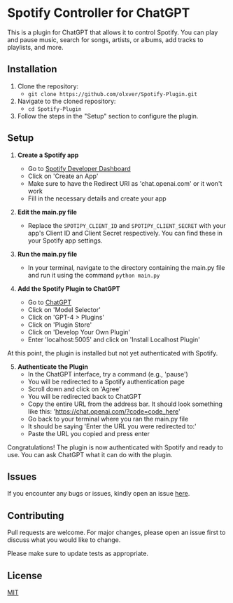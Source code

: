 # Spotify Controller for ChatGPT

This is a plugin for ChatGPT that allows it to control Spotify. You can play and pause music, search for songs, artists, or albums, add tracks to playlists, and more.

## Installation

1. Clone the repository:
   - `git clone https://github.com/olxver/Spotify-Plugin.git`
2. Navigate to the cloned repository:
   - `cd Spotify-Plugin`
3. Follow the steps in the "Setup" section to configure the plugin.

## Setup

1. **Create a Spotify app**
   - Go to [Spotify Developer Dashboard](https://developer.spotify.com/dashboard)
   - Click on 'Create an App'
   - Make sure to have the Redirect URI as 'chat.openai.com' or it won't work
   - Fill in the necessary details and create your app

2. **Edit the main.py file**
   - Replace the `SPOTIPY_CLIENT_ID` and `SPOTIPY_CLIENT_SECRET` with your app's Client ID and Client Secret respectively. You can find these in your Spotify app settings.

3. **Run the main.py file**
   - In your terminal, navigate to the directory containing the main.py file and run it using the command `python main.py`

4. **Add the Spotify Plugin to ChatGPT**
   - Go to [ChatGPT](https://chat.openai.com)
   - Click on 'Model Selector'
   - Click on 'GPT-4 > Plugins'
   - Click on 'Plugin Store'
   - Click on 'Develop Your Own Plugin'
   - Enter 'localhost:5005' and click on 'Install Localhost Plugin'

At this point, the plugin is installed but not yet authenticated with Spotify.

5. **Authenticate the Plugin**
   - In the ChatGPT interface, try a command (e.g., 'pause')
   - You will be redirected to a Spotify authentication page
   - Scroll down and click on 'Agree'
   - You will be redirected back to ChatGPT
   - Copy the entire URL from the address bar. It should look something like this: 'https://chat.openai.com/?code=code_here'
   - Go back to your terminal where you ran the main.py file
   - It should be saying 'Enter the URL you were redirected to:'
   - Paste the URL you copied and press enter

Congratulations! The plugin is now authenticated with Spotify and ready to use. You can ask ChatGPT what it can do with the plugin.

## Issues

If you encounter any bugs or issues, kindly open an issue [here](link-to-your-github-repo-issues).

## Contributing

Pull requests are welcome. For major changes, please open an issue first to discuss what you would like to change.

Please make sure to update tests as appropriate.

## License

[MIT](https://choosealicense.com/licenses/mit/)
